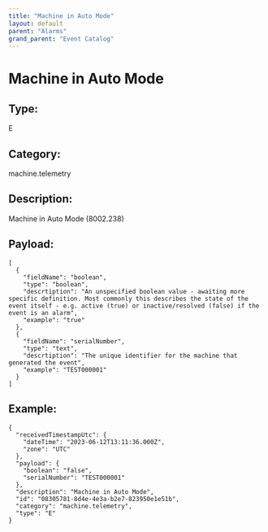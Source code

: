 ```yaml
---
title: "Machine in Auto Mode"
layout: default
parent: "Alarms"
grand_parent: "Event Catalog"
---
```


# Machine in Auto Mode

## Type:

E

## Category:

machine.telemetry

## Description: 

Machine in Auto Mode (8002.238)

## Payload:

```
[
  {
    "fieldName": "boolean",
    "type": "boolean",
    "descrtiption": "An unspecified boolean value - awaiting more specific definition. Most commonly this describes the state of the event itself - e.g. active (true) or inactive/resolved (false) if the event is an alarm",
    "example": "true"
  },
  {
    "fieldName": "serialNumber",
    "type": "text",
    "descrtiption": "The unique identifier for the machine that generated the event",
    "example": "TEST000001"
  }
]
```

## Example:

```
{
  "receivedTimestampUtc": {
    "dateTime": "2023-06-12T13:11:36.000Z",
    "zone": "UTC"
  },
  "payload": {
    "boolean": "false",
    "serialNumber": "TEST000001"
  },
  "description": "Machine in Auto Mode",
  "id": "08305781-8d4e-4e3a-b2e7-823950e1e51b",
  "category": "machine.telemetry",
  "type": "E"
}
```
